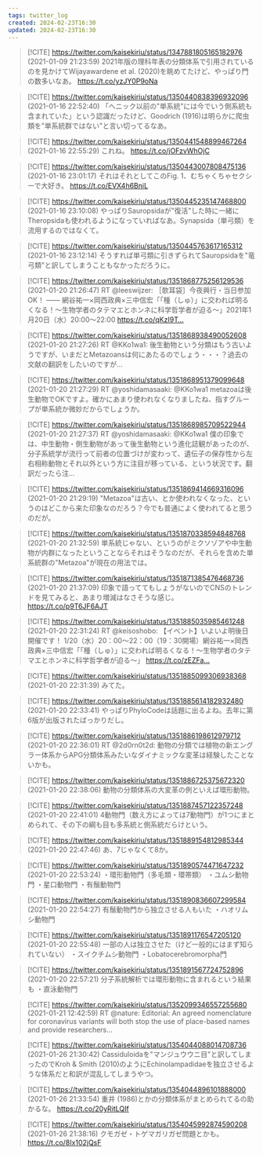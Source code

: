 ```yaml
---
tags: twitter_log
created: 2024-02-23T16:30
updated: 2024-02-23T16:30
---
```


> [!CITE] https://twitter.com/kaisekiriu/status/1347881805165182976 (2021-01-09 21:23:59)
> 2021年版の理科年表の分類体系で引用されているのを見かけてWijayawardene et al. (2020)を眺めてたけど、やっぱり門の数多いなあ。
> https://t.co/yzJY0P9oNa

> [!CITE] https://twitter.com/kaisekiriu/status/1350440838396932096 (2021-01-16 22:52:40)
> 「へニック以前の"単系統"には今でいう側系統も含まれていた」という認識だったけど、Goodrich (1916)は明らかに爬虫類を"単系統群ではない"と言い切ってるなあ。

> [!CITE] https://twitter.com/kaisekiriu/status/1350441548899467264 (2021-01-16 22:55:29)
> これね。
> https://t.co/jOFzvWhOjC

> [!CITE] https://twitter.com/kaisekiriu/status/1350443007808475136 (2021-01-16 23:01:17)
> それはそれとしてこのFig. 1、むちゃくちゃセクシーで大好き。 https://t.co/EVX4h6BniL

> [!CITE] https://twitter.com/kaisekiriu/status/1350445235147468800 (2021-01-16 23:10:08)
> やっぱりSauropsidaが"復活"した時に一緒にTheropsidaも使われるようになっていればなあ。Synapsida（単弓類）を流用するのではなくて。

> [!CITE] https://twitter.com/kaisekiriu/status/1350445763617165312 (2021-01-16 23:12:14)
> そうすれば単弓類に引きずられてSauropsidaを"竜弓類"と訳してしまうこともなかっただろうに。

> [!CITE] https://twitter.com/kaisekiriu/status/1351868775256129536 (2021-01-20 21:26:47)
> RT @leeswijzer: ［欹耳袋］今夜興行・当日参加OK！ —— 網谷祐一×岡西政典×三中信宏「「種（しゅ）」に交われば明るくなる！～生物学者のタテマエとホンネに科学哲学者が迫る～」2021年1月20日（水）20:00〜22:00 https://t.co/qKzI9T…

> [!CITE] https://twitter.com/kaisekiriu/status/1351868938490052608 (2021-01-20 21:27:26)
> RT @KKo1wa1: 後生動物という分類はもう古いようですが、いまだとMetazoansは何にあたるのでしょう・・・？過去の文献の翻訳をしたいのですが…

> [!CITE] https://twitter.com/kaisekiriu/status/1351868951379099648 (2021-01-20 21:27:29)
> RT @yoshidamasaaki: @KKo1wa1 metazoaは後生動物でOKですよ。確かにあまり使われなくなりましたね、指すグループが単系統か微妙だからでしょうか。

> [!CITE] https://twitter.com/kaisekiriu/status/1351868985709522944 (2021-01-20 21:27:37)
> RT @yoshidamasaaki: @KKo1wa1 僕の印象では、中生動物・側生動物があって後生動物という進化誌観があったのが、分子系統学が流行って前者の位置づけが変わって、遺伝子の保存性から左右相称動物とそれ以外という方に注目が移っている、という状況です。翻訳だったら注…

> [!CITE] https://twitter.com/kaisekiriu/status/1351869414669316096 (2021-01-20 21:29:19)
> "Metazoa"は古い、とか使われなくなった、というのはどこから来た印象なのだろう？今でも普通によく使われてると思うのだが。

> [!CITE] https://twitter.com/kaisekiriu/status/1351870338594848768 (2021-01-20 21:32:59)
> 単系統じゃない、というのがミクソゾアや中生動物が内群になったということならそれはそうなのだが、それらを含めた単系統群の"Metazoa"が現在の用法では。

> [!CITE] https://twitter.com/kaisekiriu/status/1351871385476468736 (2021-01-20 21:37:09)
> 印象で語っててもしょうがないのでCNSのトレンドを見てみると、あまり増減はなさそうな感じ。
> https://t.co/p9T6JF6AJT

> [!CITE] https://twitter.com/kaisekiriu/status/1351885035985461248 (2021-01-20 22:31:24)
> RT @keisoshobo: 【イベント】いよいよ明後日開催です！
> 1/20（水）20：00～22：00（19：30開場）網谷祐一×岡西政典×三中信宏「「種（しゅ）」に交われば明るくなる！～生物学者のタテマエとホンネに科学哲学者が迫る～」
> https://t.co/zEZFa…

> [!CITE] https://twitter.com/kaisekiriu/status/1351885099306938368 (2021-01-20 22:31:39)
> みてた。

> [!CITE] https://twitter.com/kaisekiriu/status/1351885614182932480 (2021-01-20 22:33:41)
> やっぱりPhyloCodeは話題に出るよね。去年に第6版が出版されたばっかりだし。

> [!CITE] https://twitter.com/kaisekiriu/status/1351886198612979712 (2021-01-20 22:36:01)
> RT @2d0rn0t2d: 動物の分類では植物の新エングラー体系からAPG分類体系みたいなダイナミックな変革は経験したことないかも。

> [!CITE] https://twitter.com/kaisekiriu/status/1351886725375672320 (2021-01-20 22:38:06)
> 動物の分類体系の大変革の例といえば環形動物。

> [!CITE] https://twitter.com/kaisekiriu/status/1351887457122357248 (2021-01-20 22:41:01)
> 4動物門（数え方によっては7動物門）が1つにまとめられて、その下の綱も目も多系統と側系統だらけという。

> [!CITE] https://twitter.com/kaisekiriu/status/1351889154812985344 (2021-01-20 22:47:46)
> あ、7じゃなくて8か。

> [!CITE] https://twitter.com/kaisekiriu/status/1351890574471647232 (2021-01-20 22:53:24)
> ・環形動物門（多毛類・環帯類）
> ・ユムシ動物門
> ・星口動物門
> ・有鬚動物門

> [!CITE] https://twitter.com/kaisekiriu/status/1351890836607299584 (2021-01-20 22:54:27)
> 有鬚動物門から独立させる人もいた
> ・ハオリムシ動物門

> [!CITE] https://twitter.com/kaisekiriu/status/1351891176547205120 (2021-01-20 22:55:48)
> 一部の人は独立させた（けど一般的にはまず知られていない）
> ・スイクチムシ動物門
> ・Lobatocerebromorpha門

> [!CITE] https://twitter.com/kaisekiriu/status/1351891567724752896 (2021-01-20 22:57:21)
> 分子系統解析では環形動物に含まれるという結果も
> ・直泳動物門

> [!CITE] https://twitter.com/kaisekiriu/status/1352099346557255680 (2021-01-21 12:42:59)
> RT @nature: Editorial: An agreed nomenclature for coronavirus variants will both stop the use of place-based names and provide researchers…

> [!CITE] https://twitter.com/kaisekiriu/status/1354044088014708736 (2021-01-26 21:30:42)
> Cassiduloidaを"マンジュウウニ目"と訳してしまったのでKroh &amp; Smith (2010)のようにEchinolampadidaeを独立させるような体系だと和訳が混乱してしまうやつ。

> [!CITE] https://twitter.com/kaisekiriu/status/1354044896101888000 (2021-01-26 21:33:54)
> 重井 (1986)とかの分類体系がまとめられてるの助かるな。
> https://t.co/20yRitLQIf

> [!CITE] https://twitter.com/kaisekiriu/status/1354045992874590208 (2021-01-26 21:38:16)
> クモガゼ・トゲマガリガゼ問題とかも。
> https://t.co/8Ix102jQsF
